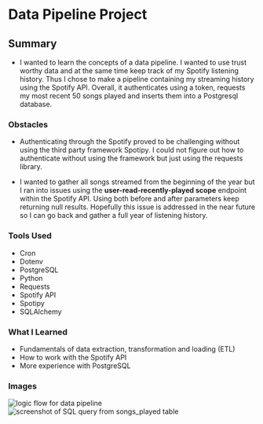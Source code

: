 # Data Pipeline Project

## Summary
- I wanted to learn the concepts of a data pipeline. I wanted to use
trust worthy data and at the same time keep track of my Spotify
listening history. Thus I chose to make a pipeline containing my
streaming history using the Spotify API. Overall, it authenticates using
a token, requests my most recent 50 songs played and inserts them into a
Postgresql database. 

### Obstacles
- Authenticating through the Spotify proved to be challenging without
		using the third party framework Spotipy. I could not figure out how
		to authenticate without using the framework but just using the
		requests library.

- I wanted to gather all songs streamed from the beginning of the year
		but I ran into issues using the **user-read-recently-played scope**
		endpoint within the Spotify API. Using both before and after
		parameters keep returning null results. Hopefully this issue is
		addressed in the near future so I can go back and gather a full year
		of listening history.

### Tools Used
- Cron
- Dotenv
- PostgreSQL
- Python
- Requests
- Spotify API
- Spotipy
- SQLAlchemy

### What I Learned
- Fundamentals of data extraction, transformation and loading (ETL)
- How to work with the Spotify API
- More experience with PostgreSQL


### Images
![logic flow for data pipeline](https://github.com/suzaram3/etl_practice/blob/main/images/flow_logic.png "Flow Logic for Data Pipeline")
![screenshot of SQL query from songs_played table](https://github.com/suzaram3/etl_practice/blob/main/images/data.png "Songs Played Data")
